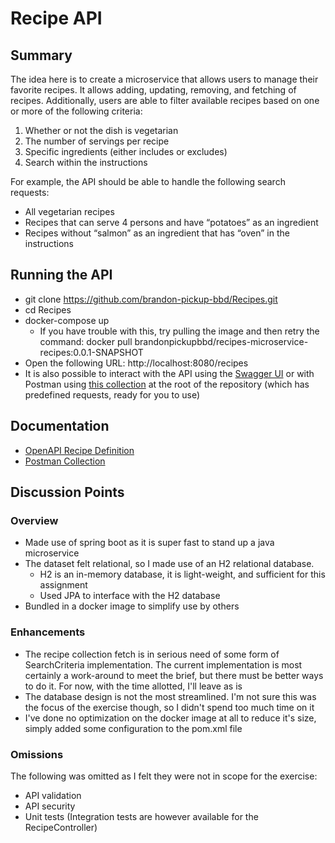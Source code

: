 # Recipe API

## Summary
The idea here is to create a microservice that allows users to manage their favorite recipes. It allows adding, updating, removing, and fetching of recipes. Additionally, users are able to filter available recipes
based on one or more of the following criteria:
1. Whether or not the dish is vegetarian
2. The number of servings per recipe
3. Specific ingredients (either includes or excludes)
4. Search within the instructions

For example, the API should be able to handle the following search requests:
* All vegetarian recipes
* Recipes that can serve 4 persons and have “potatoes” as an ingredient
* Recipes without “salmon” as an ingredient that has “oven” in the instructions


## Running the API

* git clone https://github.com/brandon-pickup-bbd/Recipes.git
* cd Recipes
* docker-compose up
	* If you have trouble with this, try pulling the image and then retry the command: docker pull brandonpickupbbd/recipes-microservice-recipes:0.0.1-SNAPSHOT
* Open the following URL: http://localhost:8080/recipes
* It is also possible to interact with the API using the [Swagger UI](http://localhost:8080/swagger-ui/index.html#/) or with Postman using [this collection](https://github.com/brandon-pickup-bbd/Recipes/blob/main/RecipeApi.postman_collection.json) at the root of the repository (which has predefined requests, ready for you to use)

## Documentation

* [OpenAPI Recipe Definition](https://github.com/brandon-pickup-bbd/Recipes/blob/main/RecipeApi.postman_collection.json)
* [Postman Collection](https://github.com/brandon-pickup-bbd/Recipes/blob/main/RecipeApi.postman_collection.json) 

## Discussion Points

### Overview
* Made use of spring boot as it is super fast to stand up a java microservice
* The dataset felt relational, so I made use of an H2 relational database.
	* H2 is an in-memory database, it is light-weight, and sufficient for this assignment
	* Used JPA to interface with the H2 database
* Bundled in a docker image to simplify use by others

### Enhancements
* The recipe collection fetch is in serious need of some form of SearchCriteria implementation. The current implementation is most certainly a work-around to meet the brief, but there must be better ways to do it. For now, with the time allotted, I'll leave as is 
* The database design is not the most streamlined. I'm not sure this was the focus of the exercise though, so I didn't spend too much time on it
* I've done no optimization on the docker image at all to reduce it's size, simply added some configuration to the pom.xml file

### Omissions
The following was omitted as I felt they were not in scope for the exercise:
* API validation 
* API security
* Unit tests (Integration tests are however available for the RecipeController)